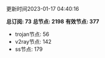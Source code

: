 更新时间2023-01-17 04:40:16

**总订阅: 73**
**总节点: 2198**
**有效节点: 377**
- trojan节点: 56
- v2ray节点: 142
- ss节点: 179
